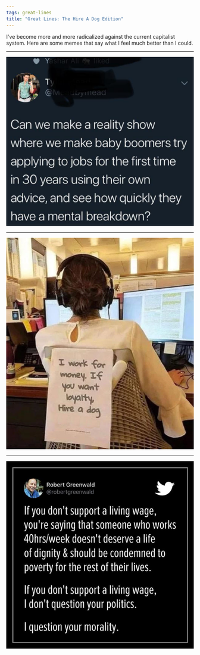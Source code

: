 ```yaml
---
tags: great-lines
title: "Great Lines: The Hire A Dog Edition"
---
```

I've become more and more radicalized against the current capitalist system. Here are some memes that say what I feel much better than I could.
___

![boomeradvice.png](https://raw.githubusercontent.com/muneer78/muneer78.github.io/master/images/boomeradvice.png)
___

![loyalty.jpeg](https://raw.githubusercontent.com/muneer78/muneer78.github.io/master/images/loyalty.jpeg)
___

![livingwage.jpeg](https://raw.githubusercontent.com/muneer78/muneer78.github.io/master/images/livingwage.jpeg)

